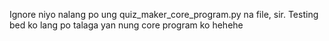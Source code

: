 Ignore niyo nalang po ung quiz_maker_core_program.py na file, sir. Testing bed ko lang po talaga yan nung core program ko hehehe